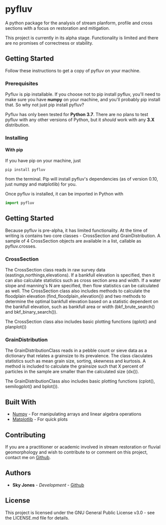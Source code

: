 # pyfluv

A python package for the analysis of stream planform, profile and cross sections with a focus on restoration and mitigation.

This project is currently in its alpha stage. Functionality is limited and there are no promises of correctness or stability.

## Getting Started

Follow these instructions to get a copy of pyfluv on your machine.

### Prerequisites

Pyfluv is pip installable. If you choose not to pip install pyfluv, you'll need to make sure you have **numpy** on your machine,
and you'll probably pip install that. So why not just pip install pyfluv?

Pyfluv has only been tested for **Python 3.7**. There are no plans to test pyfluv with any other versions of Python,
but it *should* work with any **3.X** distribution.

### Installing

#### With pip

If you have pip on your machine, just

```
pip install pyfluv
```

from the terminal. Pip will install pyfluv's dependencies (as of version 0.10, just numpy and matplotlib) for you.

Once pyfluv is installed, it can be imported in Python with

```python
import pyfluv
```

## Getting Started

Because pyfluv is pre-alpha, it has limited functionality. At the time of writing is contains two core classes - CrossSection and GrainDistribution. A sample of 4 CrossSection objects are available in a list, callable as pyfluv.crosses.

### CrossSection

The CrossSection class reads in raw survey data (eastings,northings,elevations). If a bankfull elevation is specified, then it can also calculate statistics such as cross section area and width. If a water slope and manning's N are specified, then flow statistics can be calculated as well. The CrossSection class also includes methods to calculate the floodplain elevation (find_floodplain_elevation()) and two methods to determine the optimal bankfull elevation based on a statistic dependent on the bankfull elevation, such as bankfull area or width (bkf_brute_search() and bkf_binary_search()).

The CrossSection class also includes basic plotting functions (qplot() and planplot())

### GrainDistribution

The GrainDistributionClass reads in a pebble count or sieve data as a dictionary that relates a grainsize to its prevalence. The class claculates statistics such as mean grain size, sorting, skewness and kurtosis. A method is included to calculate the grainsize such that X percent of particles in the sample are smaller than the calculated size (dx()).

The GrainDistributionClass also includes basic plotting functions (cplot(), semilogplot() and bplot()).

## Built With

* [Numpy](http://www.numpy.org/) - For manipulating arrays and linear algebra operations
* [Matplotlib](https://matplotlib.org/) - For quick plots

## Contributing

If you are a practitioner or academic involved in stream restoration or fluvial geomorphology and wish to contribute to or
comment on this project, contact me on [Github](https://github.com/rsjones94).

## Authors

* **Sky Jones** - *Development* - [Github](https://github.com/rsjones94)

## License

This project is licensed under the GNU General Public License v3.0 - see the LICENSE.md file for details.
